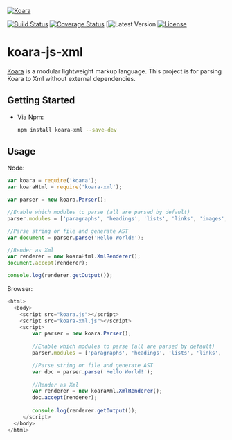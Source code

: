 [![Koara](http://www.koara.io/logo.png)](http://www.koara.io)

[![Build Status](https://img.shields.io/travis/koara/koara-js-xml.svg)](https://travis-ci.org/koara/koara-js-xml)
[![Coverage Status](https://img.shields.io/coveralls/koara/koara-js-xml.svg)](https://coveralls.io/github/koara/koara-js-xml?branch=master)
[![Latest Version](https://img.shields.io/npm/v/koara-xml.svg)
[![License](https://img.shields.io/badge/License-Apache%202.0-blue.svg)](https://github.com/koara/koara-java-xml/blob/master/LICENSE)

# koara-js-xml
[Koara](http://www.koara.io) is a modular lightweight markup language. This project is for parsing Koara to Xml without external dependencies.

## Getting Started
- Via Npm:

  ```bash
  npm install koara-xml --save-dev
  ```
  
## Usage

Node:

```javascript
var koara = require('koara');
var koaraHtml = require('koara-xml');

var parser = new koara.Parser();

//Enable which modules to parse (all are parsed by default)
parser.modules = ['paragraphs', 'headings', 'lists', 'links', 'images', 'formatting', 'blockquotes', 'code'];

//Parse string or file and generate AST
var document = parser.parse('Hello World!'); 

//Render as Xml
var renderer = new koaraHtml.XmlRenderer();
document.accept(renderer);

console.log(renderer.getOutput());
```

Browser:

```javascript
<html>
  <body>
    <script src="koara.js"></script>
    <script src="koara-xml.js"></script>     
    <script>
        var parser = new koara.Parser();
        
        //Enable which modules to parse (all are parsed by default)
        parser.modules = ['paragraphs', 'headings', 'lists', 'links', 'images', 'formatting', 'blockquotes', 'code'];

        //Parse string or file and generate AST
        var doc = parser.parse('Hello World!');
        
        //Render as Xml
        var renderer = new koaraXml.XmlRenderer();
        doc.accept(renderer);  
        
        console.log(renderer.getOutput());
     </script>
  </body>
</html>
```